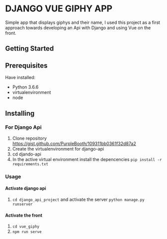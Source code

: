 # DJANGO VUE GIPHY APP

Simple app that displays giphys and their name, I used this project as a first approach towards developing an Api with Django and using Vue on the front.

## Getting Started

## Prerequisites
Have installed:
- Python 3.6.6
- virtualenvironment
- node

## Installing
### For Django Api
1. Clone repository https://gist.github.com/PurpleBooth/109311bb0361f32d87a2
2. Create the virtualenvironment for django-api
3. cd djando-api
3. In the active virtual environment install the depencencies `pip install -r requirements.txt`

### Usage
#### Activate django api
1. `cd django_api_project`  and activate the server `python manage.py runserver`

#### Activate the front
1. `cd vue_giphy`
2. `npm run serve`









